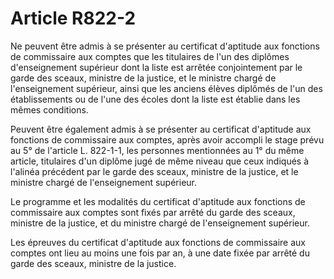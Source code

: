 # Article R822-2

Ne peuvent être admis à se présenter au certificat d'aptitude aux fonctions de commissaire aux comptes que les titulaires de l'un des diplômes d'enseignement supérieur dont la liste est arrêtée conjointement par le garde des sceaux, ministre de la justice, et le ministre chargé de l'enseignement supérieur, ainsi que les anciens élèves diplômés de l'un des établissements ou de l'une des écoles dont la liste est établie dans les mêmes conditions.

Peuvent être également admis à se présenter au certificat d'aptitude aux fonctions de commissaire aux comptes, après avoir accompli le stage prévu au 5° de l'article L. 822-1-1, les personnes mentionnées au 1° du même article, titulaires d'un diplôme jugé de même niveau que ceux indiqués à l'alinéa précédent par le garde des sceaux, ministre de la justice, et le ministre chargé de l'enseignement supérieur.

Le programme et les modalités du certificat d'aptitude aux fonctions de commissaire aux comptes sont fixés par arrêté du garde des sceaux, ministre de la justice, et du ministre chargé de l'enseignement supérieur.

Les épreuves du certificat d'aptitude aux fonctions de commissaire aux comptes ont lieu au moins une fois par an, à une date fixée par arrêté du garde des sceaux, ministre de la justice.
